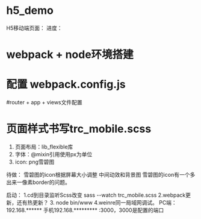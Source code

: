 # h5_demo
H5移动端页面：
进度：
# webpack + node环境搭建
# 配置 webpack.config.js
#router + app + views文件配置
# 页面样式书写trc_mobile.scss
1. 页面布局：lib_flexible库
2. 字体：@mixin引用使用px为单位
3. icon: png雪碧图

待做：
雪碧图的icon根据屏幕大小调整
中间动效和背景图
雪碧图的icon有一个多出来一像素border的问题。

启动：
1.cd到目录监听Scss改变 sass --watch trc_mobile.scss
2.webpack更新，还有热更新？
3. node bin/www
4.weinre同一局域网调试。 PC端：192.168.****** 手机192.168.********* :3000，3000是配置的端口
